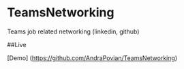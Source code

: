 # TeamsNetworking

Teams job related networking (linkedin, github)

##Live

[Demo] (https://github.com/AndraPovian/TeamsNetworking)
